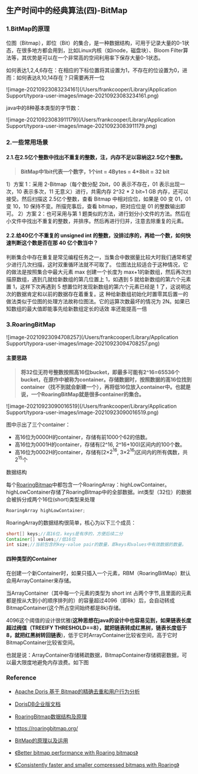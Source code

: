 ##  生产时间中的经典算法(四)-BitMap

### 1.BitMap的原理

位图（Bitmap），即位（Bit）的集合，是一种数据结构，可用于记录大量的0-1状态，在很多地方都会用到，比如Linux内核（如inode，磁盘块）、Bloom Filter算法等，其优势是可以在一个非常高的空间利用率下保存大量0-1状态。

如何表达1,2,4,6存在：在相应的下标位置将其设置为1，不存在的位设置为0，进而：如何表达8,10,14存在？只需要再开一位

![image-20210923083234161](/Users/frankcooper/Library/Application Support/typora-user-images/image-20210923083234161.png)



java中的8种基本类型的字节数：

![image-20210923083911179](/Users/frankcooper/Library/Application Support/typora-user-images/image-20210923083911179.png)



### 2.一些常用场景

#### 2.1.**在2.5亿个整数中找出不重复的整数，注，内存不足以容纳这2.5亿个整数。**

> **BitMap中1bit代表一个数字，1个int = 4Bytes = 4*8bit = 32 bit**

1）方案 1：采用 2-Bitmap（每个数分配 2bit，00 表示不存在，01 表示出现一次，10 表示多次，11 无意义）进行，共需内存 2^32 * 2 bit=1 GB 内存，还可以接受。然后扫描这 2.5亿个整数，查看 Bitmap 中相对应位，如果是 00 变 01，01 变 10，10 保持不变。所描完事后，查看 bitmap，把对应位是 01 的整数输出即可。 2）方案 2：也可采用与第 1 题类似的方法，进行划分小文件的方法。然后在小文件中找出不重复的整数，并排序。然后再进行归并，注意去除重复的元素。

#### 2.2.给40亿个不重复的 unsigned int 的整数，没排过序的，再给一个数，如何快速判断这个数是否在那 40 亿个数当中？

判断集合中存在重复是常见编程任务之一，当集合中数据量比较大时我们通常希望少进行几次扫描，这时双重循环法就不可取了。 位图法比较适合于这种情况，它的做法是按照集合中最大元素 max 创建一个长度为 max+1的新数组，然后再次扫描原数组，遇到几就给新数组的第几位置上 1，如遇到 5 就给新数组的第六个元素置 1，这样下次再遇到 5 想置位时发现新数组的第六个元素已经是 1 了，这说明这次的数据肯定和以前的数据存在着重复。这 种给新数组初始化时置零其后置一的做法类似于位图的处理方法故称位图法。它的运算次数最坏的情况为 2N。如果已知数组的最大值即能事先给新数组定长的话效 率还能提高一倍

### 3.RoaringBitMap

![image-20210923094708257](/Users/frankcooper/Library/Application Support/typora-user-images/image-20210923094708257.png)

#### 主要思路

> **将32位无符号整数按照高16位bucket，即最多可能有2^16=65536个bucket，在原作中被称为container。存储数据时，按照数据的高16位找到container（找不到就会新建一个），再将低16位放入container中。也就是说，一个RoaringBitMap就是很多container的集合。**

![image-20210923090016519](/Users/frankcooper/Library/Application Support/typora-user-images/image-20210923090016519.png)



图中示出了三个container：

- 高16位为0000H的container，存储有前1000个62的倍数。
- 高16位为0001H的container，存储有[2^16, 2^16+100)区间内的100个数。
- 高16位为0002H的container，存储有[2×$2^{16}$​, 3×$2^{16}$​)区间内的所有偶数，共$2^{15}$​个









数据结构

每个[RoaringBitmap](https://github.com/RoaringBitmap/RoaringBitmap)中都包含一个RoaringArray：highLowContainer。highLowContainer存储了RoaringBitmap中的全部数据。int类型（32位）的数据会被拆分成两个16位(short)类型来处理

```java
RoaringArray highLowContainer;
```

RoaringArray的数据结构很简单，核心为以下三个成员：

```java
short[] keys;//高16位，keys是有序的，方便后续二分
Container[] values;//低16位
int size;//当前包含的key-value pair的数量，即keys和values中有效数据的数量。
```

#### 四种类型的Container

在创建一个新Container时，如果只插入一个元素，RBM（RoaringBitMap）默认会用ArrayContainer来存储。

当ArrayContainer（其中每一个元素的类型为 short int 占两个字节,且里面的元素都是按从大到小的顺序排列的）的容量超过4096（即8k）后，会自动转成BitmapContainer(这个所占空间始终都是8k)存储。

4096这个阈值的设计很优雅(**这种思想在java的设计中也容易见到，如果链表长度超过阀值（TREEIFY THRESHOLD==8），就把链表转成红黑树，链表长度低于8，就把红黑树转回链表**)，低于它时ArrayContainer比较省空间，高于它时BitmapContainer比较省空间。

也就是说：ArrayContainer存储稀疏数据，BitmapContainer存储稠密数据，可以最大限度地避免内存浪费。如下图









### Reference

- [Apache Doris 基于 Bitmap的精确去重和用户行为分析](https://zhuanlan.zhihu.com/p/386879362)

- [DorisDB企业版文档](https://www.kancloud.cn/dorisdb/dorisdb/2140965)

- [RoaringBitmap数据结构及原理](https://blog.csdn.net/yizishou/article/details/78342499)

- https://roaringbitmap.org/
- [BitMap的原理以及运用](https://www.cnblogs.com/dragonsuc/p/10993938.html)

- [《Better bitmap performance with Roaring bitmaps》](https://links.jianshu.com/go?to=https%3A%2F%2Farxiv.org%2Fpdf%2F1402.6407.pdf)
- [《Consistently faster and smaller compressed bitmaps with Roaring》](https://links.jianshu.com/go?to=https%3A%2F%2Farxiv.org%2Fpdf%2F1603.06549.pdf)


